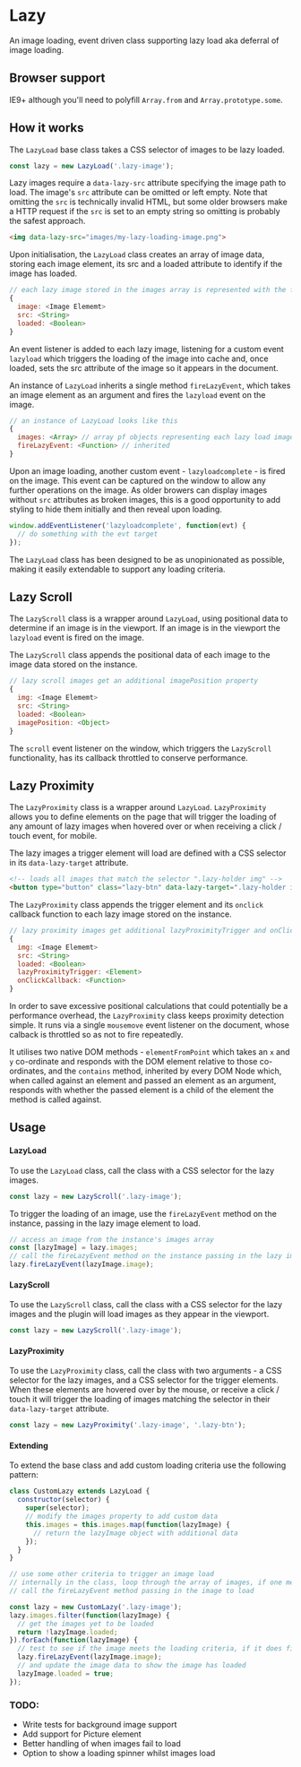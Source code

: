 # Lazy

An image loading, event driven class supporting lazy load aka deferral of image loading. 

## Browser support

IE9+ although you'll need to polyfill `Array.from` and `Array.prototype.some`.

## How it works

The `LazyLoad` base class takes a CSS selector of images to be lazy loaded. 

```javascript
const lazy = new LazyLoad('.lazy-image');
```

Lazy images require a `data-lazy-src` attribute specifying the image path to load. The image's `src` attribute can be omitted or left empty. Note that omitting the `src` is technically invalid HTML, but some older browsers make a HTTP request if the `src` is set to an empty string so omitting is probably the safest approach.

```html
<img data-lazy-src="images/my-lazy-loading-image.png">
```

Upon initialisation, the `LazyLoad` class creates an array of image data, storing each image element, its src and a loaded attribute to identify if the image has loaded.

```javascript
// each lazy image stored in the images array is represented with the following data structure
{
  image: <Image Elememt>
  src: <String>
  loaded: <Boolean>
}
```

An event listener is added to each lazy image, listening for a custom event `lazyload` which triggers the loading of the image into cache and, once loaded, sets the src attribute of the image so it appears in the document.

An instance of `LazyLoad` inherits a single method `fireLazyEvent`, which takes an image element as an argument and fires the `lazyload` event on the image.

```javascript
// an instance of LazyLoad looks like this
{
  images: <Array> // array pf objects representing each lazy load image (see above for data structure)
  fireLazyEvent: <Function> // inherited
}
```

Upon an image loading, another custom event - `lazyloadcomplete` - is fired on the image. This event can be captured on the window to allow any further operations on the image. As older browers can display images without `src` attributes as broken images, this is a good opportunity to add styling to hide them initially and then reveal upon loading.

```javascript
window.addEventListener('lazyloadcomplete', function(evt) {
  // do something with the evt target
});
```

The `LazyLoad` class has been designed to be as unopinionated as possible, making it easily extendable to support any loading criteria.

## Lazy Scroll

The `LazyScroll` class is a wrapper around `LazyLoad`, using positional data to determine if an image is in the viewport. If an image is in the viewport the `lazyload` event is fired on the image.

The `LazyScroll` class appends the positional data of each image to the image data stored on the instance.

```javascript
// lazy scroll images get an additional imagePosition property
{
  img: <Image Elememt>
  src: <String>
  loaded: <Boolean>
  imagePosition: <Object>
}
```

The `scroll` event listener on the window, which triggers the `LazyScroll` functionality, has its callback throttled to conserve performance.

## Lazy Proximity

The `LazyProximity` class is a wrapper around `LazyLoad`. `LazyProximity` allows you to define elements on the page that will trigger the loading of any amount of lazy images when hovered over or when receiving a click / touch event, for mobile. 

The lazy images a trigger element will load are defined with a CSS selector in its `data-lazy-target` attribute.

```html
<!-- loads all images that match the selector ".lazy-holder img" -->
<button type="button" class="lazy-btn" data-lazy-target=".lazy-holder img">Click me!</button>
```

The `LazyProximity` class appends the trigger element and its `onclick` callback function to each lazy image stored on the instance.

```javascript
// lazy proximity images get additional lazyProximityTrigger and onClickCallback properties
{
  img: <Image Elememt>
  src: <String>
  loaded: <Boolean>
  lazyProximityTrigger: <Element>
  onClickCallback: <Function>
}
```

In order to save excessive positional calculations that could potentially be a performance overhead, the `LazyProximity` class keeps proximity detection simple. It runs via a single `mousemove` event listener on the document, whose calback is throttled so as not to fire repeatedly.

It utilises two native DOM methods - `elementFromPoint` which takes an `x` and `y` co-ordinate and responds with the DOM element relative to those co-ordinates, and the `contains` method, inherited by every DOM Node which, when called against an element and passed an element as an argument, responds with whether the passed element is a child of the element the method is called against.  

## Usage

#### LazyLoad

To use the `LazyLoad` class, call the class with a CSS selector for the lazy images.

```javascript
const lazy = new LazyScroll('.lazy-image');
```
To trigger the loading of an image, use the `fireLazyEvent` method on the instance, passing in the lazy image element to load.

```javascript
// access an image from the instance's images array
const [lazyImage] = lazy.images;
// call the fireLazyEvent method on the instance passing in the lazy image element
lazy.fireLazyEvent(lazyImage.image);
```

#### LazyScroll

To use the `LazyScroll` class, call the class with a CSS selector for the lazy images and the plugin will load images as they appear in the viewport.

```javascript
const lazy = new LazyScroll('.lazy-image');
```

#### LazyProximity

To use the `LazyProximity` class, call the class with two arguments - a CSS selector for the lazy images, and a CSS selector for the trigger elements. When these elements are hovered over by the mouse, or receive a click / touch it will trigger the loading of images matching the selector in their `data-lazy-target` attribute.

```javascript
const lazy = new LazyProximity('.lazy-image', '.lazy-btn');
```

#### Extending

To extend the base class and add custom loading criteria use the following pattern:

```javascript
class CustomLazy extends LazyLoad {
  constructor(selector) {
    super(selector);
    // modify the images property to add custom data 
    this.images = this.images.map(function(lazyImage) {
      // return the lazyImage object with additional data
    });
  }
}

// use some other criteria to trigger an image load
// internally in the class, loop through the array of images, if one meets the criteria to load
// call the fireLazyEvent method passing in the image to load

const lazy = new CustomLazy('.lazy-image');
lazy.images.filter(function(lazyImage) {
  // get the images yet to be loaded
  return !lazyImage.loaded;
}).forEach(function(lazyImage) {
  // test to see if the image meets the loading criteria, if it does fire the event
  lazy.fireLazyEvent(lazyImage.image);
  // and update the image data to show the image has loaded
  lazyImage.loaded = true;
});
```

### TODO:
* Write tests for background image support
* Add support for Picture element
* Better handling of when images fail to load
* Option to show a loading spinner whilst images load
